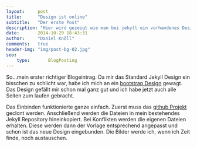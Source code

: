 ```yaml
---
layout: 	post
title:  	"Design ist online"
subtitle:   "Der erste Post"
description: "Hier wird gezeigt wie man bei jekyll ein vorhandenes Design "
date:   	2014-10-29 18:43:31
author:     "Daniel Knöll"
comments:   true
header-img: "img/post-bg-02.jpg"
seo:
    type:       BlogPosting
---
```



So...mein erster richtiger Blogeintrag. Da mir das Standard Jekyll Design ein bisschen zu schlicht war, habe ich mich 
an ein [bootstrap Design](https://github.com/IronSummitMedia/startbootstrap-clean-blog-jekyll) 
 gewagt. Das Design gefällt mir schon mal ganz gut und ich habe jetzt auch alle Seiten zum laufen gebracht. 


Das Einbinden funktionierte ganze einfach. Zuerst muss das [github Projekt](https://github.com/IronSummitMedia/startbootstrap-clean-blog-jekyll) geclont werden.
Anschließend werden die Dateien in mein bestehendes Jekyll Repository hineinkopiert. Bei Konflikten werden die eigenen 
Dateien erhalten. Diese werden dann der Vorlage entsprechend angepasst und schon ist das neue Design eingebunden.
Die Bilder werde ich, wenn ich Zeit finde, noch austauschen.

